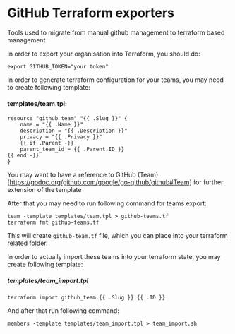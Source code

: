 # GitHub Terraform exporters

Tools used to migrate from manual github management to terraform based management

In order to export your organisation into Terraform, you should do:

```
export GITHUB_TOKEN="your token"
```

In order to generate terraform configuration for your teams, you may need to create following template:

#### templates/team.tpl:

```
resource "github_team" "{{ .Slug }}" {
    name = "{{ .Name }}"
    description = "{{ .Description }}"
    privacy = "{{ .Privacy }}"
    {{ if .Parent -}}
    parent_team_id = {{ .Parent.ID }}
{{ end -}}
}

```

You may want to have a reference to GitHub (Team)[https://godoc.org/github.com/google/go-github/github#Team] for further extension of the template

After that you may need to run following command for teams export:

```
team -template templates/team.tpl > github-teams.tf
terraform fmt github-teams.tf
```

This will create `github-team.tf` file, which you can place into your terraform related folder.

In order to actually import these teams into your terraform state, you may create following template:

##### templates/team_import.tpl

```
terraform import github_team.{{ .Slug }} {{ .ID }}
```

And after that run following command:

```
members -template templates/team_import.tpl > team_import.sh
```
